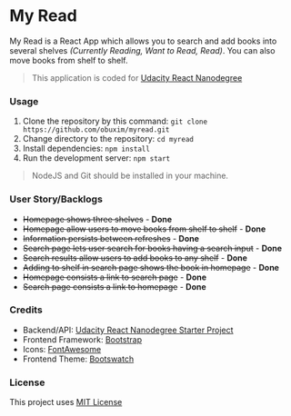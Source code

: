 # My Read
My Read is a React App which allows you to search and add books into several shelves _(Currently Reading, Want to Read, Read)_. You can also move books from shelf to shelf.

> This application is coded for [Udacity React Nanodegree](https://www.udacity.com/course/react-nanodegree--nd019)



### Usage
1. Clone the repository by this command: `git clone https://github.com/obuxim/myread.git`
2. Change directory to the repository: `cd myread`
3. Install dependencies: `npm install`
4. Run the development server: `npm start`

> NodeJS and Git should be installed in your machine.




### User Story/Backlogs
* ~~Homepage shows three shelves~~ - **Done**
* ~~Homepage allow users to move books from shelf to shelf~~ - **Done**
* ~~Information persists between refreshes~~ - **Done**
* ~~Search page lets user search for books having a search input~~ - **Done**
* ~~Search results allow users to add books to any shelf~~ - **Done**
* ~~Adding to shelf in search page shows the book in homepage~~ - **Done**
* ~~Homepage consists a link to search page~~ - **Done**
* ~~Search page consists a link to homepage~~ - **Done**




### Credits
* Backend/API: [Udacity React Nanodegree Starter Project](https://github.com/udacity/reactnd-project-myreads-starter/blob/master/src/BooksAPI.js)
* Frontend Framework: [Bootstrap](https://getbootstrap.com)
* Icons: [FontAwesome](https://fontawesome.com)
* Frontend Theme: [Bootswatch](https://bootswatch.com/lux/)




### License
This project uses [MIT License](https://raw.githubusercontent.com/obuxim/myread/master/LICENSE)